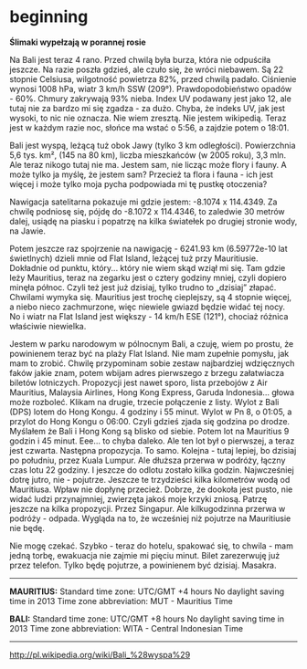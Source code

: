 beginning
=========

**Ślimaki wypełzają w porannej rosie**

Na Bali jest teraz 4 rano. Przed chwilą była burza, która nie odpuściła jeszcze. Na razie poszła gdzieś, ale czuło się, że wróci niebawem.
Są 22 stopnie Celsiusa, wilgotność powietrza 82%, przed chwilą padało. Ciśnienie wynosi 1008 hPa, wiatr 3 km/h SSW
(209°). Prawdopodobieństwo opadów -  60%. Chmury zakrywają 93% nieba. Index UV podawany jest jako 12, ale tutaj nie za bardzo mi się zgadza - za dużo. Chyba, że indeks UV, jak jest wysoki, to nic nie oznacza. Nie wiem zresztą. Nie jestem wikipedią. Teraz jest w każdym razie noc, słońce ma wstać o 5:56, a zajdzie potem o 18:01.

Bali jest wyspą, leżącą tuż obok Jawy (tylko 3 km odległości). Powierzchnia 5,6 tys. km², (145 na 80 km), liczba mieszkańców (w 2005 roku), 3,3 mln. Ale teraz nikogo tutaj nie ma. Jestem sam, nie licząc może flory i fauny. A może tylko ja myślę, że jestem sam? Przecież ta flora i fauna - ich jest więcej i może tylko moja pycha podpowiada mi tę pustkę otoczenia?

Nawigacja satelitarna pokazuje mi gdzie jestem: -8.1074 x 114.4349. Za chwilę podniosę się, pójdę do -8.1072 x 114.4346, to zaledwie 30 metrów dalej, usiądę na piasku i popatrzę na kilka światełek po drugiej stronie wody, na Jawie.

Potem jeszcze raz spojrzenie na nawigację - 6241.93 km (6.59772e-10 lat świetlnych) dzieli mnie od Flat Island, leżącej tuż przy Mauritiusie. Dokładnie od punktu, który... który nie wiem skąd wziął mi się. Tam gdzie leży Mauritius, teraz na zegarku jest o cztery godziny mniej, czyli dopiero minęła północ. Czyli też jest już dzisiaj, tylko trudno to „dzisiaj” złapać. Chwilami wymyka się.
Mauritius jest trochę cieplejszy, są 4 stopnie więcej, a niebo nieco zachmurzone, więc niewiele gwiazd będzie widać tej nocy. No i wiatr na Flat Island jest większy - 14 km/h ESE (121°), chociaż różnica właściwie niewielka.

Jestem w parku narodowym w pólnocnym Bali, a czuję, wiem po prostu, że powinienem teraz być na plaży Flat Island. Nie mam zupełnie pomysłu, jak mam to zrobić. Chwilę przypominam sobie zestaw najbardziej wdzięcznych faków jakie znam, potem wbijam adres pierwszego z brzegu załatwiacza biletów lotniczych. Propozycji jest nawet sporo, lista przebojów z Air Mauritius, Malaysia Airlines, Hong Kong Express, Garuda Indonesia... głowa może rozboleć. Klikam na drugie, trzecie połączenie z listy. Wylot z Bali (DPS) lotem do Hong Kongu. 4 godziny i 55 minut. Wylot w Pn 8, o 01:05, a przylot do Hong Kongu o 06:00. Czyli gdzieś zjada się godzina po drodze. Myślałem że Bali i Hong Kong są blisko od siebie. Potem lot na Mauritius 9 godzin i 45 minut. Eee... to chyba daleko. Ale ten lot był o pierwszej, a teraz jest czwarta. Następna propozycja. To samo. Kolejna - tutaj lepiej, bo dzisiaj po południu, przez Kuala Lumpur. Ale dłuższa przerwa w podróży, łączny czas lotu 22 godziny. I jeszcze do odlotu zostało kilka godzin. Najwcześniej dotrę jutro, nie - pojutrze. Jeszcze te trzydzieści kilka kilometrów wodą od Mauritiusa. Wpław nie dopłynę przecież. Dobrze, że dookoła jest pusto, nie widać ludzi przynajmniej, zwierzęta jakoś moje krzyki zniosą. Patrzę jeszcze na kilka propozycji. Przez Singapur. Ale kilkugodzinna przerwa w podróży - odpada. Wygląda na to, że wcześniej niż pojutrze na Mauritiusie nie będę.

Nie mogę czekać. Szybko - teraz do hotelu, spakować się, to chwila - mam jedną torbę, ewakuacja nie zajmie mi pięciu minut. Bilet zarezerwuję już przez telefon. Tylko będę pojutrze, a powinienem być dzisiaj. Masakra.

---
**MAURITIUS:** Standard time zone:  UTC/GMT +4 hours
No daylight saving time in 2013
Time zone abbreviation:	MUT - Mauritius Time

**BALI:** Standard time zone:  UTC/GMT +8 hours
No daylight saving time in 2013
Time zone abbreviation:	WITA - Central Indonesian Time

---
http://pl.wikipedia.org/wiki/Bali_%28wyspa%29
